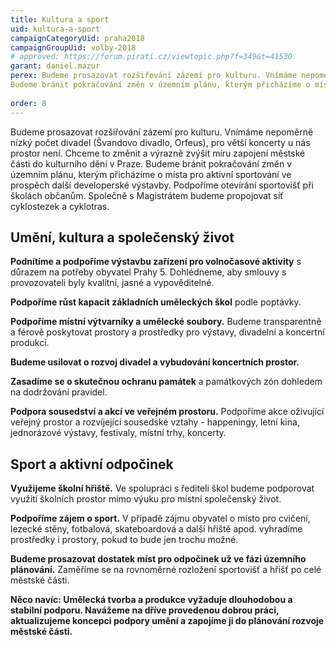 ```yaml
---
title: Kultura a sport
uid: kultura-a-sport
campaignCategoryUid: praha2018
campaignGroupUid: volby-2018
# approved: https://forum.pirati.cz/viewtopic.php?f=349&t=41530
garant: daniel.mazur
perex: Budeme prosazovat rozšiřování zázemí pro kulturu. Vnímáme nepoměrně nízký počet divadel (Švandovo divadlo, Orfeus), pro větší koncerty u nás prostor není. Chceme to změnit a výrazně zvýšit míru zapojení městské části do kulturního dění v Praze.
Budeme bránit pokračování změn v územním plánu, kterým přicházíme o místa pro aktivní sportování ve prospěch další developerské výstavby. Podpoříme otevírání sportovišť při školách občanům. Společně s Magistrátem budeme propojovat síť cyklostezek a cyklotras.
  
order: 8
---
```


Budeme prosazovat rozšiřování zázemí pro kulturu. Vnímáme nepoměrně nízký počet divadel (Švandovo divadlo, Orfeus), pro větší koncerty u nás prostor není. Chceme to změnit a výrazně zvýšit míru zapojení městské části do kulturního dění v Praze.
Budeme bránit pokračování změn v územním plánu, kterým přicházíme o místa pro aktivní sportování ve prospěch další developerské výstavby. Podpoříme otevírání sportovišť při školách občanům. Společně s Magistrátem budeme propojovat síť cyklostezek a cyklotras.

## Umění, kultura a společenský život
**Podnítíme a podpoříme výstavbu zařízení pro volnočasové aktivity** s důrazem na potřeby obyvatel Prahy 5. Dohlédneme, aby smlouvy s provozovateli byly kvalitní, jasné a vypověditelné.

**Podpoříme růst kapacit základních uměleckých škol** podle poptávky.

**Podpoříme místní výtvarníky a umělecké soubory.** Budeme transparentně a férově poskytovat prostory a prostředky pro výstavy, divadelní a koncertní produkci.

**Budeme usilovat o rozvoj divadel a vybudování koncertních prostor.**

**Zasadíme se o skutečnou ochranu památek** a památkových zón dohledem na dodržování pravidel.

**Podpora sousedství a akcí ve veřejném prostoru.** Podpoříme akce oživující veřejný prostor a rozvíjející sousedské vztahy - happeningy, letní kina, jednorázové výstavy, festivaly, místní trhy, koncerty. 


## Sport a aktivní odpočinek

**Využijeme školní hřiště.** Ve spolupráci s řediteli škol budeme podporovat využití školních prostor mimo výuku pro místní společenský život.

**Podpoříme zájem o sport.** V případě zájmu obyvatel o místo pro cvičení, lezecké stěny, fotbalová, skateboardová a další hřiště apod. vyhradíme prostředky i prostory, pokud to bude jen trochu možné.

**Budeme prosazovat dostatek míst pro odpočinek už ve fázi územního plánování.** Zaměříme se na rovnoměrné rozložení sportovišť a hřišť po celé městské části.

**Něco navíc: Umělecká tvorba a produkce vyžaduje dlouhodobou a stabilní podporu. Navážeme na dříve provedenou dobrou práci, aktualizujeme koncepci podpory umění a zapojíme ji do plánování rozvoje městské části.**

